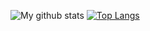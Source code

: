 ![My github stats](https://github-readme-stats.vercel.app/api?username=AndrewLiuZY&show_icons=true)
[![Top Langs](https://github-readme-stats.vercel.app/api/top-langs/?username=AndrewLiuZY&layout=compact&langs_count=10)](https://github.com/anuraghazra/github-readme-stats)
